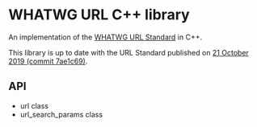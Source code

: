 # WHATWG URL C++ library

An implementation of the [WHATWG URL Standard](https://url.spec.whatwg.org/) in C++.

This library is up to date with the URL Standard published on
[21 October 2019 (commit 7ae1c69)](https://url.spec.whatwg.org/commit-snapshots/7ae1c691c96f0d82fafa24c33aa1e8df9ffbf2bc/).

## API

- url class
- url_search_params class
